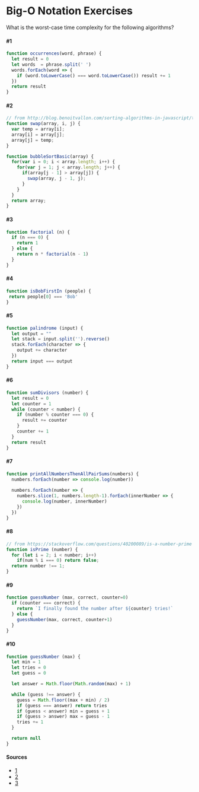 # Big-O Notation Exercises

What is the worst-case time complexity for the following algorithms?

#### #1

```js
function occurrences(word, phrase) {
  let result = 0
  let words  = phrase.split(' ')
  words.forEach(word => {
    if (word.toLowerCase() === word.toLowerCase()) result += 1
  })
  return result
}
```

#### #2

```js
// from http://blog.benoitvallon.com/sorting-algorithms-in-javascript/the-bubble-sort-algorithm/
function swap(array, i, j) {
  var temp = array[i];
  array[i] = array[j];
  array[j] = temp;
}

function bubbleSortBasic(array) {
  for(var i = 0; i < array.length; i++) {
    for(var j = 1; j < array.length; j++) {
      if(array[j - 1] > array[j]) {
        swap(array, j - 1, j);
      }
    }
  }
  return array;
}
```

#### #3

```js
function factorial (n) {
  if (n === 0) {
    return 1
  } else { 
    return n * factorial(n - 1)
  }
}
```

#### #4

```js
function isBobFirstIn (people) {
 return people[0] === 'Bob'
}
```

#### #5

```js
function palindrome (input) {
  let output = ""
  let stack = input.split('').reverse()
  stack.forEach(character => {
    output += character
  })
  return input === output
}
```

#### #6

```js
function sumDivisors (number) {
  let result = 0
  let counter = 1
  while (counter < number) {
    if (number % counter === 0) {
      result += counter
    }
    counter += 1
  }
  return result
}
```

#### #7

```js
function printAllNumbersThenAllPairSums(numbers) {
  numbers.forEach(number => console.log(number))
  
  numbers.forEach(number => {
    numbers.slice(1, numbers.length-1).forEach(innerNumber => {
      console.log(number, innerNumber)
    })
  })
}
```

#### #8

```js
// from https://stackoverflow.com/questions/40200089/is-a-number-prime
function isPrime (number) {
  for (let i = 2; i < number; i++)
    if(num % i === 0) return false;
  return number !== 1;
}
```

#### #9

```js
function guessNumber (max, correct, counter=0)
  if (counter === correct) {
    return `I finally found the number after ${counter} tries!`
  } else {
    guessNumber(max, correct, counter+1)
  }
}
```

#### #10

```js
function guessNumber (max) {
  let min = 1
  let tries = 0
  let guess = 0

  let answer = Math.floor(Math.random(max) + 1)

  while (guess !== answer) {
    guess = Math.floor((max + min) / 2)
    if (guess === answer) return tries
    if (guess < answer) min = guess + 1
    if (guess > answer) max = guess - 1
    tries += 1
  }

  return null
}
```

#### Sources 

- [1](http://www.daveperrett.com/articles/2010/12/07/comp-sci-101-big-o-notation/)
- [2](https://www.interviewcake.com/article/java/big-o-notation-time-and-space-complexity)
- [3](https://juloc88.github.io/blog/2014/12/18/binary-search-algorithm-in-ruby/)
